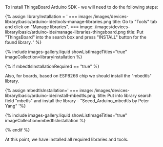 To install ThingsBoard Arduino SDK - we will need to do the following steps:  

{% assign libraryInstallation = '
    ===
        image: /images/devices-library/basic/arduino-ide/tools-manage-libraries.png
        title: Go to "Tools" tab and click on "Manage libraries".
    ===
        image: /images/devices-library/basic/arduino-ide/manage-libraries-thingsboard.png
        title: Put "ThingsBoard" into the search box and press "INSTALL" button for the found library.
' 
%}

{% include images-gallery.liquid showListImageTitles="true" imageCollection=libraryInstallation %}    

{% if mbedtlsInstallationRequired == "true" %}

Also, for boards, based on ESP8266 chip we should install the "mbedtls" library.  

{% assign mbedtlsInstallation='
    ===
        image: /images/devices-library/basic/arduino-ide/install-mbedtls.png,
        title: Put into library search field "mbetls" and install the library - "Seeed_Arduino_mbedtls by Peter Yang"
'%}

{% include images-gallery.liquid showListImageTitles="true" imageCollection=mbedtlsInstallation %}

{% endif %}

At this point, we have installed all required libraries and tools.  
